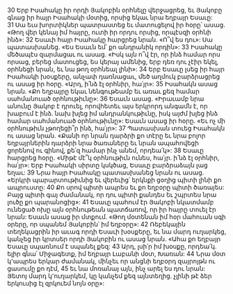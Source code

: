 30 Երբ Իսահակը իր որդի Յակոբին օրհնելը վերջացրեց, եւ Յակոբը գնաց իր հայր Իսահակի մօտից, որսից եկաւ նրա եղբայր Եսաւը: 31 Սա եւս խորտիկներ պատրաստեց եւ մատուցելով իր հօրը՝ ասաց. «Թող վեր կենայ իմ հայրը, ուտի իր որդու որսից, որպէսզի օրհնի ինձ»: 32 Եսաւի հայր Իսահակը հարցրեց նրան. «Ո՞վ ես դու»: Սա պատասխանեց. «Ես Եսաւն եմ՝ քո անդրանիկ որդին»: 33 Իսահակը մեծապէս զարմացաւ ու ասաց. «Իսկ այն ո՞վ էր, որ ինձ համար որս որսաց, բերեց մատուցեց, ես կերայ ամենից, երբ դեռ դու չէիր եկել, օրհնեցի նրան, եւ նա թող օրհնեալ լինի»: 34 Երբ Եսաւը լսեց իր հայր Իսահակի խօսքերը, անչափ դառնացաւ, մեծ աղմուկ բարձրացրեց ու ասաց իր հօրը. «Արդ, ի՛նձ էլ օրհնիր, հա՛յր»: 35 Իսահակն ասաց նրան. «Քո եղբայրը եկաւ նենգութեամբ եւ առաւ քեզ համար սահմանուած օրհնութիւնը»: 36 Եսաւն ասաց. «Իրաւամբ նրա անունը Յակոբ է դրուել, որովհետեւ այս երկրորդ անգամն է, որ խաբում է ինձ. նախ խլեց իմ անդրանկութիւնը, իսկ այժմ խլեց ինձ համար սահմանուած օրհնութիւնը»: Եսաւն ասաց իր հօրը. «Եւ ոչ մի օրհնութիւն չթողեցի՞ր ինձ, հա՛յր»: 37 Պատասխան տուեց Իսահակն ու ասաց նրան. «Քանի որ նրան դարձրի քո տէրը եւ նրա բոլոր եղբայրներին դարձրի նրա ծառաները եւ նրան ապահովեցի ցորենով ու գինով, քե՛զ համար ինչ անեմ, որդեա՛կ»: 38 Եսաւը հարցրեց հօրը. «Միթէ մէ՞կ օրհնութիւն ունես, հա՛յր. ի՛նձ էլ օրհնիր, հա՛յր»: Երբ Իսահակի սիրտը կսկծաց, Եսաւը բարձրաձայն լաց եղաւ: 39 Նրա հայր Իսահակը պատասխանեց նրան ու ասաց. «Երկրի պարարտութիւնից եւ վերեւից՝ երկնքի ցօղից պիտի լինի քո ապրուստը: 40 Քո սրով պիտի ապրես եւ քո եղբօրը պիտի ծառայես: Բայց պիտի գայ ժամանակ, որ դու պիտի քանդես եւ շպրտես նրա լուծը քո պարանոցից»: 41 Եսաւը պահում էր Յակոբի նկատմամբ ունեցած ոխը այն օրհնութեան պատճառով, որ իր հայրը տուել էր նրան: Եսաւն ասաց իր մտքում. «Թող մօտենան իմ հօր մահուան սգի օրերը, որ սպանեմ Յակոբին՝ իմ եղբօրը»: 42 Ռեբեկային տեղեկացրին իր աւագ որդի Եսաւի խօսքերը, եւ նա մարդ ուղարկեց, կանչեց իր կրտսեր որդի Յակոբին ու ասաց նրան. «Ահա քո եղբայր Եսաւը սպառնում է սպանել քեզ: 43 Արդ, լսի՛ր իմ խօսքը, որդեա՛կ. ելիր գնա՛ Միջագետք, իմ եղբայր Լաբանի մօտ, Խառան: 44 Նրա մօտ կ՚ապրես երկար ժամանակ, մինչեւ որ անցնի եղբօրդ զայրոյթն ու ցասումը քո դէմ, 45 եւ նա մոռանայ այն, ինչ արել ես դու նրան: Յետոյ մարդ կ՚ուղարկեմ, կը կանչեմ քեզ այնտեղից. չլինի թէ ձեր երկուսից էլ զրկուեմ նոյն օրը»:
